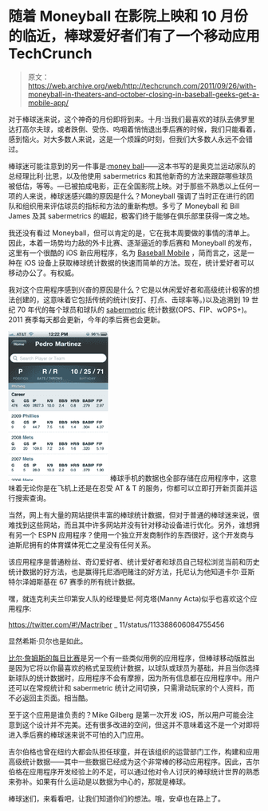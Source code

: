 # 随着 Moneyball 在影院上映和 10 月份的临近，棒球爱好者们有了一个移动应用 TechCrunch

> 原文：<https://web.archive.org/web/http://techcrunch.com/2011/09/26/with-moneyball-in-theaters-and-october-closing-in-baseball-geeks-get-a-mobile-app/>

对于棒球迷来说，这个神奇的月份即将到来。十月:当我们最喜欢的球队去佛罗里达打高尔夫球，或者跌倒、受伤、呜咽着悄悄退出季后赛的时候，我们只能看着，感到恼火。对大多数人来说，这是一个烦躁的时刻，但我们大多数人永远不会错过。

棒球迷可能注意到的另一件事是:[money ball](https://web.archive.org/web/20230203131116/http://en.wikipedia.org/wiki/Moneyball)——这本书写的是奥克兰运动家队的总经理比利·比恩，以及他使用 sabermetrics 和其他新奇的方法来跟踪哪些球员被低估，等等。—已被拍成电影，正在全国影院上映。对于那些不熟悉以上任何一项的人来说，棒球迷感兴趣的原因是什么？Moneyball 强调了当时正在进行的团队和组织用来评估球员的指标和方法的重新构想。多亏了 Moneyball 和 Bill James 及其 sabermetrics 的崛起，极客们终于能够在俱乐部里获得一席之地。

我还没有看过 Moneyball，但可以肯定的是，它在我本周要做的事情的清单上。因此，本着一场势均力敌的外卡比赛、逐渐逼近的季后赛和 Moneyball 的发布，这里有一个很酷的 iOS 新应用程序，名为 [Baseball Mobile](https://web.archive.org/web/20230203131116/http://itunes.apple.com/us/app/baseball-mobile/id459470073?mt=8) ，简而言之，这是一种在 iOS 设备上获取棒球统计数据的快速而简单的方法。现在，统计爱好者可以移动办公了。有权威。

我对这个应用程序感到兴奋的原因是什么？它是以休闲爱好者和高级统计极客的想法创建的，这意味着它包括传统的统计(安打、打点、击球率等。)以及追溯到 19 世纪 70 年代的每个球员和球队的 [sabermetric](https://web.archive.org/web/20230203131116/http://en.wikipedia.org/wiki/Sabermetric) 统计数据(OPS、FIP、wOPS+)。2011 赛季每天都会更新，今年的季后赛也会更新。

[![](img/1fefc0f7be6a975db619476c7140ccc2.png "pedro")](https://web.archive.org/web/20230203131116/https://techcrunch.com/wp-content/uploads/2011/09/pedro.png) 棒球手机的数据也全部存储在应用程序中，这意味着无论你是在飞机上还是在忍受 AT & T 的服务，你都可以立即打开新页面并运行搜索查询。

当然，网上有大量的网站提供丰富的棒球统计数据，但对于普通的棒球迷来说，很难找到这些网站，而且其中许多网站并没有针对移动设备进行优化。另外，谁想拥有另一个 ESPN 应用程序？使用一个独立开发商制作的东西很好，这个开发商与迪斯尼拥有的体育媒体死亡之星没有任何关系。

该应用程序是普通粉丝、奇幻爱好者、统计爱好者和球员自己轻松浏览当前和历史统计数据的好方法，也是赢得托尼酒吧赌注的好方法，托尼认为他知道卡尔·亚斯特尔泽姆斯基在 67 赛季的所有统计数据。

嘿，就连克利夫兰印第安人队的经理曼尼·阿克塔(Manny Acta)似乎也喜欢这个应用程序:

https://twitter.com/#!/Mactriber _ 11/status/113388606084755456

显然希斯·贝尔也是如此。

[比尔·詹姆斯的每日比赛](https://web.archive.org/web/20230203131116/http://itunes.apple.com/us/app/bill-james-daily-match-ups/id422976717?mt=8)是另一个有一些类似用例的应用程序，但棒球移动版胜出是因为它将以你最喜欢的格式呈现统计数据，以球队或球员为基础，并且当你选择新球队的统计数据时，应用程序不会有摩擦，因为所有信息都在应用程序中。用户还可以在常规统计和 sabermetric 统计之间切换，只需滑动玩家的个人资料，而不必返回主页面。相当酷。

至于这个应用是谁负责的？Mike Gilberg 是第一次开发 iOS，所以用户可能会注意到这个设计并不完美。还有很多改进的空间，但这并不意味着这不是一个对即将进入季后赛的棒球迷来说不可怕的入门应用。

吉尔伯格也曾在纽约大都会队担任球童，并在该组织的运营部门工作，构建和应用高级统计数据——其中一些数据已经成为这个非常棒的移动应用程序。因此，吉尔伯格在应用程序开发经验上的不足，可以通过他对令人讨厌的棒球统计世界的熟悉来弥补。如果有什么运动是以数据为中心的，那就是棒球。

棒球迷们，来看看吧，让我们知道你们的想法。哦，安卓也在路上了。